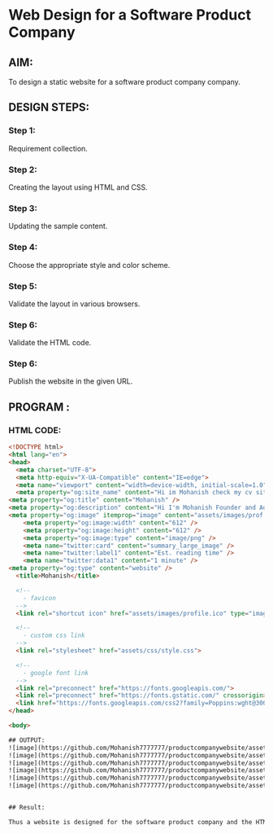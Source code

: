 # Web Design for a Software Product Company

## AIM:

To design a static website for a software product company company.

## DESIGN STEPS:

### Step 1:

Requirement collection.

### Step 2:

Creating the layout using HTML and CSS.

### Step 3:

Updating the sample content.

### Step 4:

Choose the appropriate style and color scheme.

### Step 5:

Validate the layout in various browsers.

### Step 6:

Validate the HTML code.

### Step 6:

Publish the website in the given URL.

## PROGRAM :
### HTML CODE:
``` html
<!DOCTYPE html>
<html lang="en">
<head>
  <meta charset="UTF-8">
  <meta http-equiv="X-UA-Compatible" content="IE=edge">
  <meta name="viewport" content="width=device-width, initial-scale=1.0">
  <meta property="og:site_name" content="Hi im Mohanish check my cv site">
<meta property="og:title" content="Mohanish" />
<meta property="og:description" content="Hi I'm Mohanish Founder and Admin of XAdmin a Cyber Security Researcher and Investigator  based in Chennai, India. I run a cyber security consulting company named XAdmin, where my primary responsibility is to identify vulnerabilities in various platforms. To make it a point, I have hacked into Android OS ,Google, Microsoft, Facebook, Snapchat, Upwork and more. My work involves both hacking into these platforms and securing them against potential attacks from malicious attacks." />
<meta property="og:image" itemprop="image" content="assets/images/prof.png">
	<meta property="og:image:width" content="612" />
	<meta property="og:image:height" content="612" />
	<meta property="og:image:type" content="image/png" />
	<meta name="twitter:card" content="summary_large_image" />
	<meta name="twitter:label1" content="Est. reading time" />
	<meta name="twitter:data1" content="1 minute" />
<meta property="og:type" content="website" />
  <title>Mohanish</title>

  <!--
    - favicon
  -->
  <link rel="shortcut icon" href="assets/images/profile.ico" type="image/x-icon">

  <!--
    - custom css link
  -->
  <link rel="stylesheet" href="assets/css/style.css">

  <!--
    - google font link
  -->
  <link rel="preconnect" href="https://fonts.googleapis.com/">
  <link rel="preconnect" href="https://fonts.gstatic.com/" crossorigin>
  <link href="https://fonts.googleapis.com/css2?family=Poppins:wght@300;400;500;600&amp;display=swap" rel="stylesheet">
</head>

<body>

## OUTPUT:
![image](https://github.com/Mohanish7777777/productcompanywebsite/assets/111619160/5b26a2a5-21b6-4483-96f2-c34b6bf02746)
![image](https://github.com/Mohanish7777777/productcompanywebsite/assets/111619160/3c9dd0ca-35b4-4830-89b1-9dc96f53fc06)
![image](https://github.com/Mohanish7777777/productcompanywebsite/assets/111619160/547a39d3-4443-46c9-84ea-f9faa71bd026)
![image](https://github.com/Mohanish7777777/productcompanywebsite/assets/111619160/a129a545-358c-4c07-a9fb-15ec7c24a8fe)
![image](https://github.com/Mohanish7777777/productcompanywebsite/assets/111619160/f0357ed1-6e78-46fb-8ea6-39cd53303ea4)
![image](https://github.com/Mohanish7777777/productcompanywebsite/assets/111619160/c07d2dc6-df01-464f-869f-146356b0f8c7)


## Result:

Thus a website is designed for the software product company and the HTML,CSS code are validated.
